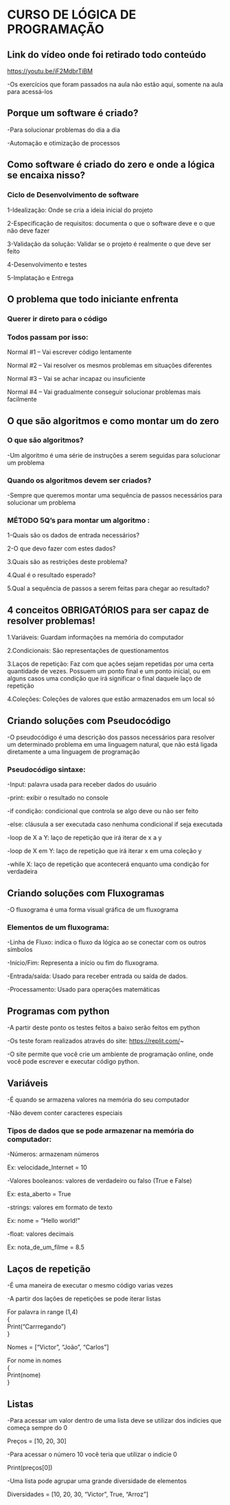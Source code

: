 # CURSO DE LÓGICA DE PROGRAMAÇÃO
## Link do vídeo onde foi retirado todo conteúdo 
<https://youtu.be/iF2MdbrTiBM>

-Os exercícios que foram passados na aula não estão aqui, somente na aula para acessá-los 

## Porque um software é criado?
-Para solucionar problemas do dia a dia

-Automação e otimização de processos
 ## Como software é criado do zero e onde a lógica se encaixa nisso?
### Ciclo de Desenvolvimento de software
1-Idealização: Onde se cria a ideia inicial do projeto

2-Especificação de requisitos: documenta o que o software 
deve e o que não deve fazer

3-Validação da solução: Validar se o projeto é realmente o 
que deve ser feito

4-Desenvolvimento e testes

5-Implatação e Entrega

## O problema que todo iniciante enfrenta
### Querer ir direto para o código
### Todos passam por isso:

Normal #1 – Vai escrever código lentamente

Normal #2 – Vai resolver os mesmos problemas em situações diferentes

Normal #3 – Vai se achar incapaz ou insuficiente

Normal #4 – Vai gradualmente conseguir solucionar problemas mais 
facilmente 

## O que são algoritmos e como montar um do zero
### O que são algoritmos?
-Um algoritmo é uma série de instruções a serem seguidas para solucionar um problema
### Quando os algoritmos devem ser criados?
-Sempre que queremos montar uma sequência de passos necessários para solucionar um problema
### MÉTODO 5Q’s para montar um algoritmo :
1-Quais são os dados de entrada necessários?

2-O que devo fazer com estes dados?

3.Quais são as restrições deste problema?

4.Qual é o resultado esperado?

5.Qual a sequência de passos a serem feitas para chegar ao resultado?


## 4 conceitos OBRIGATÓRIOS para ser capaz de resolver problemas!
 1.Variáveis: Guardam informações na memória do computador

2.Condicionais: São representações de questionamentos

3.Laços de repetição: Faz com que ações sejam repetidas por uma certa quantidade de vezes. Possuem um ponto final e um ponto inicial, ou em alguns casos uma condição que irá significar o final daquele laço de repetição

4.Coleções: Coleções de valores que estão armazenados em um local só


## Criando soluções com Pseudocódigo
-O pseudocódigo é uma descrição dos passos necessários para resolver um determinado problema em uma linguagem natural, que não está ligada diretamente a uma linguagem de programação

### Pseudocódigo sintaxe:
-Input: palavra usada para receber dados do usuário

-print: exibir o resultado no console

-if condição: condicional que controla se algo deve ou não ser feito

-else: cláusula a ser executada caso nenhuma condicional if seja executada

-loop de X a Y: laço de repetição que irá iterar de x a y

-loop de X em Y: laço de repetição que irá iterar x em uma coleção y

-while X: laço de repetição que acontecerá enquanto uma condição for verdadeira


## Criando soluções com Fluxogramas
-O fluxograma é uma forma visual gráfica de um fluxograma

 ### Elementos de um fluxograma:
-Linha de Fluxo: indica o fluxo da lógica ao se conectar com os outros símbolos

-Início/Fim: Representa a início ou fim do fluxograma.

-Entrada/saída: Usado para receber entrada ou saída de dados.

-Processamento: Usado para operações matemáticas


## Programas com python
-A partir deste ponto os testes feitos a baixo serão feitos em python

-Os teste foram realizados através do site: https://replit.com/~

-O site permite que você crie um ambiente de programação online, onde você pode escrever e executar código python.
## Variáveis
-É quando se armazena valores na memória do seu computador

-Não devem conter caracteres especiais 

### Tipos de dados que se pode armazenar na memória do computador:
-Números: armazenam números 

Ex: velocidade_Internet = 10

-Valores booleanos: valores de verdadeiro ou falso (True e False)

 Ex: esta_aberto = True

-strings: valores em formato de texto

Ex: nome = “Hello world!”

-float: valores decimais

Ex: nota_de_um_filme  = 8.5



## Laços de repetição
-É uma maneira de executar o mesmo código varias vezes

-A partir dos lações de repetições se pode iterar listas

For palavra in range (1,4)                     
{                                       
Print(“Carrregando”)              
}                                                                                                          


Nomes = [“Victor”, “João”, “Carlos”]

For nome in nomes                                         
{         
Print(nome)                                        
}                     

## Listas
-Para acessar um valor dentro de uma lista deve se utilizar dos indicies que começa sempre do 0

Preços = [10, 20, 30]

-Para acessar o número 10 você teria que utilizar o indicie 0
                                           
Print(preços[0]) 

-Uma lista pode agrupar uma grande diversidade de elementos

Diversidades = [10, 20, 30, “Victor”, True, “Arroz”]

